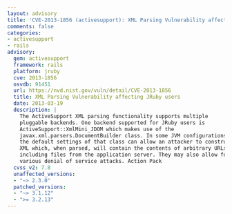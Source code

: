 ```yaml
---
layout: advisory
title: 'CVE-2013-1856 (activesupport): XML Parsing Vulnerability affecting JRuby users'
comments: false
categories:
- activesupport
- rails
advisory:
  gem: activesupport
  framework: rails
  platform: jruby
  cve: 2013-1856
  osvdb: 91451
  url: https://nvd.nist.gov/vuln/detail/CVE-2013-1856
  title: XML Parsing Vulnerability affecting JRuby users
  date: 2013-03-19
  description: |
    The ActiveSupport XML parsing functionality supports multiple
    pluggable backends. One backend supported for JRuby users is
    ActiveSupport::XmlMini_JDOM which makes use of the
    javax.xml.parsers.DocumentBuilder class. In some JVM configurations
    the default settings of that class can allow an attacker to construct
    XML which, when parsed, will contain the contents of arbitrary URLs
    including files from the application server. They may also allow for
    various denial of service attacks. Action Pack
  cvss_v2: 7.8
  unaffected_versions:
  - "~> 2.3.0"
  patched_versions:
  - "~> 3.1.12"
  - ">= 3.2.13"
---
```


